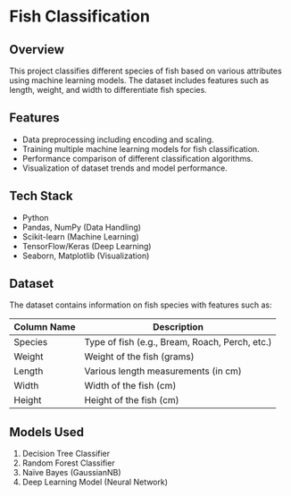 # Fish Classification

## Overview
This project classifies different species of fish based on various attributes using machine learning models. The dataset includes features such as length, weight, and width to differentiate fish species.

## Features
- Data preprocessing including encoding and scaling.
- Training multiple machine learning models for fish classification.
- Performance comparison of different classification algorithms.
- Visualization of dataset trends and model performance.

## Tech Stack
- Python
- Pandas, NumPy (Data Handling)
- Scikit-learn (Machine Learning)
- TensorFlow/Keras (Deep Learning)
- Seaborn, Matplotlib (Visualization)

## Dataset
The dataset contains information on fish species with features such as:

| Column Name  | Description |
|-------------|-------------|
| Species     | Type of fish (e.g., Bream, Roach, Perch, etc.) |
| Weight      | Weight of the fish (grams) |
| Length      | Various length measurements (in cm) |
| Width       | Width of the fish (cm) |
| Height      | Height of the fish (cm) |

## Models Used
1. Decision Tree Classifier
2. Random Forest Classifier
3. Naïve Bayes (GaussianNB)
4. Deep Learning Model (Neural Network)
